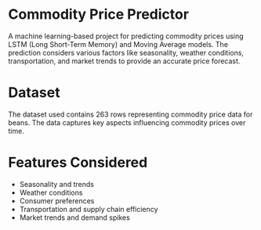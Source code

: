 # Commodity Price Predictor
A machine learning-based project for predicting commodity prices using LSTM (Long Short-Term Memory) and Moving Average models. The prediction considers various factors like seasonality, weather conditions, transportation, and market trends to provide an accurate price forecast.

# **Dataset**
The dataset used contains 263 rows representing commodity price data for beans. The data captures key aspects influencing commodity prices over time.
# **Features Considered**
* Seasonality and trends
* Weather conditions
* Consumer preferences
* Transportation and supply chain efficiency
* Market trends and demand spikes
